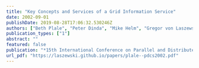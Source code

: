 ```yaml
---
title: "Key Concepts and Services of a Grid Information Service"
date: 2002-09-01
publishDate: 2019-08-28T17:06:32.530246Z
authors: ["Beth Plale", "Peter Dinda", "Mike Helm", "Gregor von Laszewski", "John McGee"]
publication_types: ["1"]
abstract: ""
featured: false
publication: "*15th International Conference on Parallel and Distributed Computing Systems (PDCS 2002)*"
url_pdf: "https://laszewski.github.io/papers/plale--pdcs2002.pdf"
---
```


